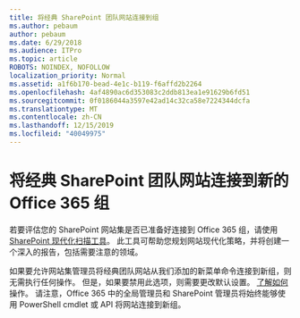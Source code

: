 ```yaml
---
title: 将经典 SharePoint 团队网站连接到组
ms.author: pebaum
author: pebaum
ms.date: 6/29/2018
ms.audience: ITPro
ms.topic: article
ROBOTS: NOINDEX, NOFOLLOW
localization_priority: Normal
ms.assetid: a1f6b170-bead-4e1c-b119-f6affd2b2264
ms.openlocfilehash: 4af4890ac6d353083c2ddb813ea1e91629b6fd51
ms.sourcegitcommit: 0f0186044a3597e42ad14c32ca58e7224344dcfa
ms.translationtype: MT
ms.contentlocale: zh-CN
ms.lasthandoff: 12/15/2019
ms.locfileid: "40049975"
---
```

# <a name="connect-classic-sharepoint-team-sites-to-new-office-365-groups"></a>将经典 SharePoint 团队网站连接到新的 Office 365 组

若要评估您的 SharePoint 网站集是否已准备好连接到 Office 365 组，请使用[SharePoint 现代化扫描工具](https://go.microsoft.com/fwlink/?linkid=873066)。 此工具可帮助您规划网站现代化策略，并将创建一个深入的报告，包括需要注意的领域。
  
如果要允许网站集管理员将经典团队网站从我们添加的新菜单命令连接到新组，则无需执行任何操作。 但是，如果要禁用此选项，则需要更改默认设置。 [了解如何](https://go.microsoft.com/fwlink/?linkid=2004316)操作。 请注意，Office 365 中的全局管理员和 SharePoint 管理员将始终能够使用 PowerShell cmdlet 或 API 将网站连接到新组。
  

